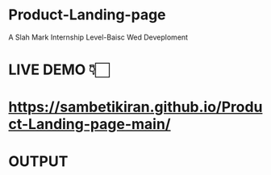 # Product-Landing-page
A Slah Mark Internship Level-Baisc Wed Deveploment
# LIVE DEMO 👇🏻
# https://sambetikiran.github.io/Product-Landing-page-main/
# OUTPUT

